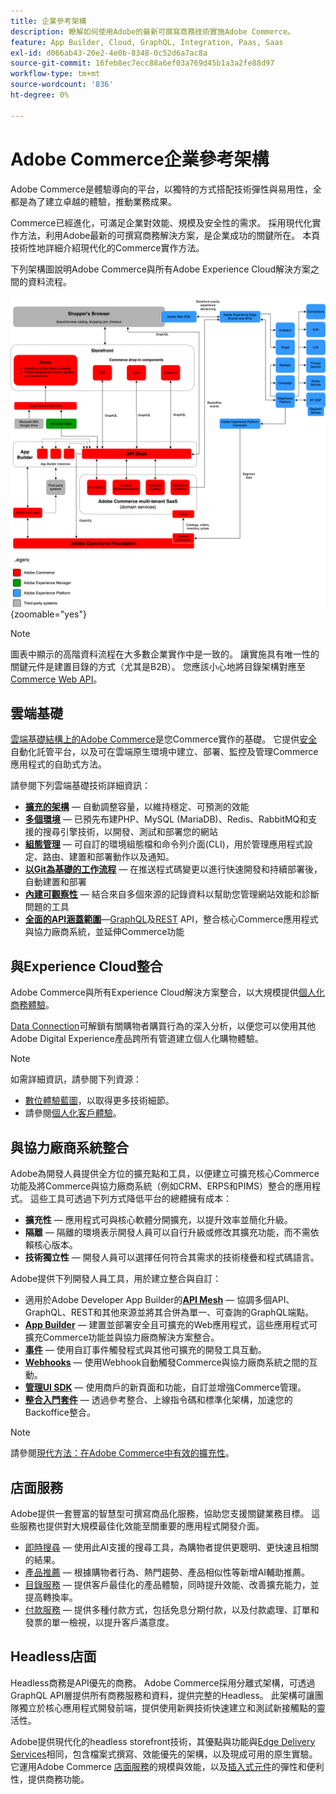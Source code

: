 ```yaml
---
title: 企業參考架構
description: 瞭解如何使用Adobe的最新可撰寫商務技術實施Adobe Commerce。
feature: App Builder, Cloud, GraphQL, Integration, Paas, Saas
exl-id: d066ab43-20e2-4e0b-8348-0c52d6a7ac8a
source-git-commit: 16feb8ec7ecc88a6ef03a769d45b1a3a2fe88d97
workflow-type: tm+mt
source-wordcount: '836'
ht-degree: 0%

---
```


# Adobe Commerce企業參考架構

Adobe Commerce是體驗導向的平台，以獨特的方式搭配技術彈性與易用性，全都是為了建立卓越的體驗，推動業務成果。

Commerce已經進化，可滿足企業對效能、規模及安全性的需求。 採用現代化實作方法，利用Adobe最新的可撰寫商務解決方案，是企業成功的關鍵所在。 本頁技術性地詳細介紹現代化的Commerce實作方法。

下列架構圖說明Adobe Commerce與所有Adobe Experience Cloud解決方案之間的資料流程。

![顯示Adobe Commerce如何連線至Experience Cloud解決方案的架構圖表](../../assets/playbooks/commerce-architecture-v3.svg){zoomable="yes"}

>[!NOTE]
>
>圖表中顯示的高階資料流程在大多數企業實作中是一致的。 讓實施具有唯一性的關鍵元件是建置目錄的方式（尤其是B2B）。 您應該小心地將目錄架構對應至[Commerce Web API](https://developer.adobe.com/commerce/webapi/get-started/)。

## 雲端基礎

[雲端基礎結構上的Adobe Commerce](https://experienceleague.adobe.com/zh-hant/docs/commerce-cloud-service/user-guide/overview)是您Commerce實作的基礎。 它提供[安全](../../security-and-compliance/shared-responsibility.md)自動化託管平台，以及可在雲端原生環境中建立、部署、監控及管理Commerce應用程式的自助式方法。

請參閱下列雲端基礎技術詳細資訊：

- [**擴充的架構**](https://experienceleague.adobe.com/zh-hant/docs/commerce-cloud-service/user-guide/architecture/scaled-architecture) — 自動調整容量，以維持穩定、可預測的效能
- [**多個環境**](https://experienceleague.adobe.com/zh-hant/docs/commerce-cloud-service/user-guide/architecture/pro-architecture) — 已預先布建PHP、MySQL (MariaDB)、Redis、RabbitMQ和支援的搜尋引擎技術，以開發、測試和部署您的網站
- [**組態管理**](https://experienceleague.adobe.com/zh-hant/docs/commerce-cloud-service/user-guide/configure/overview) — 可自訂的環境組態檔和命令列介面(CLI)，用於管理應用程式設定、路由、建置和部署動作以及通知。
- [**以Git為基礎的工作流程**](https://experienceleague.adobe.com/zh-hant/docs/commerce-cloud-service/user-guide/architecture/pro-develop-deploy-workflow) — 在推送程式碼變更以進行快速開發和持續部署後，自動建置和部署
- [**內建可觀察性**](https://experienceleague.adobe.com/zh-hant/docs/commerce-cloud-service/user-guide/monitor/performance) — 結合來自多個來源的記錄資料以幫助您管理網站效能和診斷問題的工具
- [**全面的API涵蓋範圍**](https://developer.adobe.com/commerce/webapi/get-started/)—[GraphQL](https://developer.adobe.com/commerce/webapi/graphql/)及[REST](https://developer.adobe.com/commerce/webapi/rest) API，整合核心Commerce應用程式與協力廠商系統，並延伸Commerce功能

## 與Experience Cloud整合

Adobe Commerce與所有Experience Cloud解決方案整合，以大規模提供[個人化商務體驗](https://experienceleague.adobe.com/zh-hant/docs/commerce-admin/customers/customers-menu/personalize-scale#customers-menu)。

[Data Connection](https://experienceleague.adobe.com/zh-hant/docs/commerce/data-connection/overview)可解鎖有關購物者購買行為的深入分析，以便您可以使用其他Adobe Digital Experience產品跨所有管道建立個人化購物體驗。

>[!NOTE]
>
>如需詳細資訊，請參閱下列資源：
>
>- [數位體驗藍圖](https://experienceleague.adobe.com/zh-hant/docs/blueprints-learn/architecture/overview)，以取得更多技術細節。
>- 請參閱[個人化客戶體驗](https://experienceleague.adobe.com/zh-hant/docs/events/the-skill-exchange-recordings/commerce/aug2024/personalization)。


## 與協力廠商系統整合

Adobe為開發人員提供全方位的擴充點和工具，以便建立可擴充核心Commerce功能及將Commerce與協力廠商系統（例如CRM、ERPS和PIMS）整合的應用程式。 這些工具可透過下列方式降低平台的總體擁有成本：

- **擴充性** — 應用程式可與核心軟體分開擴充，以提升效率並簡化升級。
- **隔離** — 隔離的環境表示開發人員可以自行升級或修改其擴充功能，而不需依賴核心版本。
- **技術獨立性** — 開發人員可以選擇任何符合其需求的技術棧疊和程式碼語言。

Adobe提供下列開發人員工具，用於建立整合與自訂：

- 適用於Adobe Developer App Builder的&#x200B;[**API Mesh**](https://developer.adobe.com/graphql-mesh-gateway/) — 協調多個API、GraphQL、REST和其他來源並將其合併為單一、可查詢的GraphQL端點。
- [**App Builder**](https://developer.adobe.com/app-builder/docs/overview/) — 建置並部署安全且可擴充的Web應用程式，這些應用程式可擴充Commerce功能並與協力廠商解決方案整合。
- [**事件**](https://developer.adobe.com/commerce/extensibility/events/) — 使用自訂事件觸發程式與其他可擴充的開發工具互動。
- [**Webhooks**](https://developer.adobe.com/commerce/extensibility/webhooks/) — 使用Webhook自動觸發Commerce與協力廠商系統之間的互動。
- [**管理UI SDK**](https://developer.adobe.com/commerce/extensibility/admin-ui-sdk/) — 使用商戶的新頁面和功能，自訂並增強Commerce管理。
- [**整合入門套件**](https://developer.adobe.com/commerce/extensibility/starter-kit/) — 透過參考整合、上線指令碼和標準化架構，加速您的Backoffice整合。

>[!NOTE]
>
>請參閱[現代方法：在Adobe Commerce中有效的擴充性](https://experienceleague.adobe.com/zh-hant/docs/events/the-skill-exchange-recordings/commerce/aug2024/extensibility)。

## 店面服務

Adobe提供一套豐富的智慧型可撰寫商品化服務，協助您支援關鍵業務目標。 這些服務也提供對大規模最佳化效能至關重要的應用程式開發介面。

- [即時搜尋](https://experienceleague.adobe.com/zh-hant/docs/commerce/live-search/overview) — 使用此AI支援的搜尋工具，為購物者提供更聰明、更快速且相關的結果。
- [產品推薦](https://experienceleague.adobe.com/zh-hant/docs/commerce/product-recommendations/overview) — 根據購物者行為、熱門趨勢、產品相似性等新增AI輔助推薦。
- [目錄服務](https://experienceleague.adobe.com/zh-hant/docs/commerce/catalog-service/guide-overview) — 提供客戶最佳化的產品體驗，同時提升效能、改善擴充能力，並提高轉換率。
- [付款服務](https://experienceleague.adobe.com/zh-hant/docs/commerce/payment-services/guide-overview) — 提供多種付款方式，包括免息分期付款，以及付款處理、訂單和發票的單一檢視，以提升客戶滿意度。

## Headless店面

Headless商務是API優先的商務。 Adobe Commerce採用分離式架構，可透過GraphQL API層提供所有商務服務和資料，提供完整的Headless。 此架構可讓團隊獨立於核心應用程式開發前端，提供使用新興技術快速建立和測試新接觸點的靈活性。

Adobe提供現代化的headless storefront技術，其優點與功能與[Edge Delivery Services](https://www.aem.live/home)相同，包含檔案式撰寫、效能優先的架構，以及現成可用的原生實驗。 它運用Adobe Commerce [店面服務](#storefront-services)的規模與效能，以及[插入式元件](https://experienceleague.adobe.com/developer/commerce/storefront/?lang=zh-Hant)的彈性和便利性，提供商務功能。


